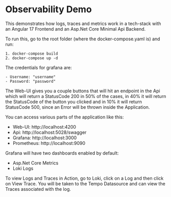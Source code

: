 
# Observability Demo

This demonstrates how logs, traces and metrics work in a tech-stack with an Angular 17 Frontend and an Asp.Net Core Minimal Api Backend.

To run this, go to the root folder (where the docker-compose.yaml is) and run:

    1. docker-compose build
    2. docker-compose up -d

The credentials for grafana are:

    - Username: "username"
    - Password: "password"

The Web-UI gives you a couple buttons that will hit an endpoint in the Api which will return a StatusCode 200 in 50% of the cases, in 40% it will return the StatusCode of the button you clicked and in 10% it will return StatusCode 500, since an Error will be thrown inside the Application.

You can access various parts of the application like this:

-   Web-UI: http://localhost:4200
-   Api: http://localhost:5028/swagger
-   Grafana: http://localhost:3000
-   Prometheus: http://localhost:9090


Grafana will have two dashboards enabled by default:

-   Asp.Net Core Metrics
-   Loki Logs

To view Logs and Traces in Action, go to Loki, click on a Log and then click on View Trace. You will be taken to the Tempo Datasource and can view the Traces associated with the log.